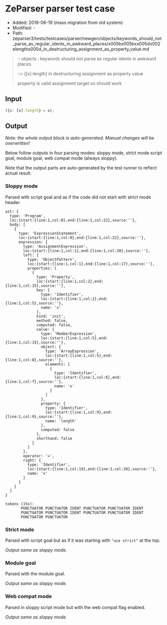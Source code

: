 # ZeParser parser test case

- Added: 2019-06-19 (mass migration from old system)
- Modified: -
- Path: zeparser3/tests/testcases/parser/newgen/objects/keywords_should_not_parse_as_regular_idents_in_awkward_places/x005bx005bxx005dx002elengthx005d_in_destructuring_assignment_as_property_value.md

> :: objects : keywords should not parse as regular idents in awkward places
>
> ::> [[x].length] in destructuring assignment as property value
>
> property is valid assignment target so should work

## Input

`````js
({x: [x].length} = x);
`````

## Output

_Note: the whole output block is auto-generated. Manual changes will be overwritten!_

Below follow outputs in four parsing modes: sloppy mode, strict mode script goal, module goal, web compat mode (always sloppy).

Note that the output parts are auto-generated by the test runner to reflect actual result.

### Sloppy mode

Parsed with script goal and as if the code did not start with strict mode header.

`````
ast: {
  type: 'Program',
  loc:{start:{line:1,col:0},end:{line:1,col:22},source:''},
  body: [
    {
      type: 'ExpressionStatement',
      loc:{start:{line:1,col:0},end:{line:1,col:22},source:''},
      expression: {
        type: 'AssignmentExpression',
        loc:{start:{line:1,col:1},end:{line:1,col:20},source:''},
        left: {
          type: 'ObjectPattern',
          loc:{start:{line:1,col:1},end:{line:1,col:17},source:''},
          properties: [
            {
              type: 'Property',
              loc:{start:{line:1,col:2},end:{line:1,col:15},source:''},
              key: {
                type: 'Identifier',
                loc:{start:{line:1,col:2},end:{line:1,col:5},source:''},
                name: 'x'
              },
              kind: 'init',
              method: false,
              computed: false,
              value: {
                type: 'MemberExpression',
                loc:{start:{line:1,col:5},end:{line:1,col:15},source:''},
                object: {
                  type: 'ArrayExpression',
                  loc:{start:{line:1,col:5},end:{line:1,col:8},source:''},
                  elements: [
                    {
                      type: 'Identifier',
                      loc:{start:{line:1,col:6},end:{line:1,col:7},source:''},
                      name: 'x'
                    }
                  ]
                },
                property: {
                  type: 'Identifier',
                  loc:{start:{line:1,col:9},end:{line:1,col:9},source:''},
                  name: 'length'
                },
                computed: false
              },
              shorthand: false
            }
          ]
        },
        operator: '=',
        right: {
          type: 'Identifier',
          loc:{start:{line:1,col:19},end:{line:1,col:20},source:''},
          name: 'x'
        }
      }
    }
  ]
}

tokens (15x):
       PUNCTUATOR PUNCTUATOR IDENT PUNCTUATOR PUNCTUATOR IDENT
       PUNCTUATOR PUNCTUATOR IDENT PUNCTUATOR PUNCTUATOR IDENT
       PUNCTUATOR PUNCTUATOR
`````

### Strict mode

Parsed with script goal but as if it was starting with `"use strict"` at the top.

_Output same as sloppy mode._

### Module goal

Parsed with the module goal.

_Output same as sloppy mode._

### Web compat mode

Parsed in sloppy script mode but with the web compat flag enabled.

_Output same as sloppy mode._
